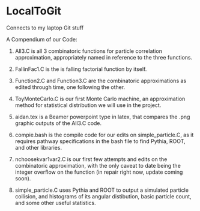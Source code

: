 # LocalToGit
Connects to my laptop Git stuff

A Compendium of our Code:

1. All3.C is all 3 combinatoric functions for particle correlation approximation, appropriately named in reference to 
the three functions.

2. FallinFac1.C is the is falling factorial function by itself.

3. Function2.C and Function3.C are the combinatoric approximations as edited through time, one following the other.

4. ToyMonteCarlo.C is our first Monte Carlo machine, an approximation method for statistical distribution we will use in the
project.

5. aidan.tex is a Beamer powerpoint type in latex, that compares the .png graphic outputs of the All3.C code.

6. compie.bash is the compile code for our edits on simple_particle.C, as it requires pathway specifications in the bash
file to find Pythia, ROOT, and other libraries.

7. nchoosekvar1var2.C is our first few attempts and edits on the combinatoric approximation, with the only caveat to date
being the integer overflow on the function (in repair right now, update coming soon).

8. simple_particle.C uses Pythia and ROOT to output a simulated particle collision, and histograms of its angular distibution,
basic particle count, and some other useful statistics.

